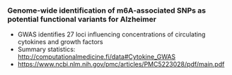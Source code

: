 ### Genome-wide identification of m6A-associated SNPs as potential functional variants for Alzheimer

* GWAS identifies 27 loci influencing concentrations of circulating cytokines and growth factors
* Summary statistics: http://computationalmedicine.fi/data#Cytokine_GWAS
* https://www.ncbi.nlm.nih.gov/pmc/articles/PMC5223028/pdf/main.pdf
